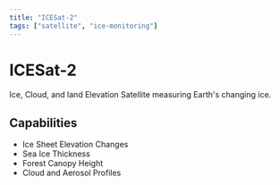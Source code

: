 ```yaml
---
title: "ICESat-2"
tags: ["satellite", "ice-monitoring"]
---
```


# ICESat-2

Ice, Cloud, and land Elevation Satellite measuring Earth's changing ice.

## Capabilities
- Ice Sheet Elevation Changes
- Sea Ice Thickness
- Forest Canopy Height
- Cloud and Aerosol Profiles
